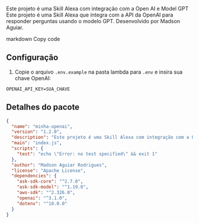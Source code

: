 Este projeto é uma Skill Alexa com integração com a Open AI e Model GPT
Este projeto é uma Skill Alexa que integra com a API da OpenAI para responder perguntas usando o modelo GPT. Desenvolvido por Madson Aguiar.

markdown
Copy code
## Configuração

1. Copie o arquivo `.env.example` na pasta lambda para `.env` e insira sua chave OpenAI:

```
OPENAI_API_KEY=SUA_CHAVE
```

## Detalhes do pacote

```json
{
  "name": "minha-openai",
  "version": "1.2.0",
  "description": "Este projeto é uma Skill Alexa com integração com a Open AI e Model GPT",
  "main": "index.js",
  "scripts": {
    "test": "echo \"Error: no test specified\" && exit 1"
  },
  "author": "Madson Aguiar Rodrigues",
  "license": "Apache License",
  "dependencies": {
    "ask-sdk-core": "^2.7.0",
    "ask-sdk-model": "^1.19.0",
    "aws-sdk": "^2.326.0",
    "openai": "^3.1.0",
    "dotenv": "^10.0.0"
  }
}
```
